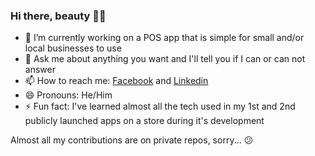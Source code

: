 ### Hi there, beauty 👋🏼

- 🔭 I’m currently working on a POS app that is simple for small and/or local businesses to use
- 💬 Ask me about anything you want and I'll tell you if I can or can not answer
- 📫 How to reach me: [Facebook](https://www.facebook.com/inceptus.p) and [Linkedin](https://www.linkedin.com/in/inceptusp)
- 😄 Pronouns: He/Him
- ⚡ Fun fact: I've learned almost all the tech used in my 1st and 2nd publicly launched apps on a store during it's development
<!-- - 🌱 I’m currently learning ...
- 👯 I’m looking to collaborate on ...
- 🤔 I’m looking for help with ... -->

Almost all my contributions are on private repos, sorry... 😕

<!--
**inceptusp/inceptusp** is a ✨ _special_ ✨ repository because its `README.md` (this file) appears on your GitHub profile.
-->
